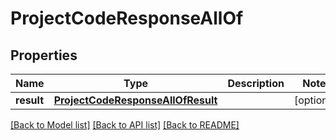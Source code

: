 # ProjectCodeResponseAllOf


## Properties
Name | Type | Description | Notes
------------ | ------------- | ------------- | -------------
**result** | [**ProjectCodeResponseAllOfResult**](ProjectCodeResponseAllOfResult.md) |  | [optional] 

[[Back to Model list]](../README.md#documentation-for-models) [[Back to API list]](../README.md#documentation-for-api-endpoints) [[Back to README]](../README.md)


